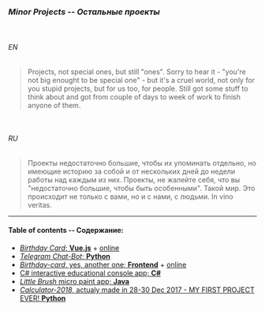 ### _Minor Projects_ -- _Остальные проекты_

<br>


###### *EN*


> Projects, not special ones, but still "ones". Sorry to hear it - "you're not big enought to be special one" - but it's a cruel world, not only for you stupid projects, but for us too, for people. Still got some stuff to think about and got from couple of days to week of work to finish anyone of them.


<br>


###### *RU*

> Проекты недостаточно большие, чтобы их упоминать отдельно, но имеющие историю за собой и от нескольких дней до недели работы над каждым из них. Проекты, не жалейте себя, что вы "недостаточно большие, чтобы быть особенными". Такой мир. Это происходит не только с вами, но и с нами, с людьми. In vino veritas.

___


#### Table of contents -- Содержание:

+ [_Birthday Card_; __Vue.js__](bday/ "2019") + [online](https://ripssr.github.io/hbk_n/)
+ [_Telegram Chat-Bot_; __Python__](kek_bot/ "2020")
+ [_Birthday-card_, yes, another one; __Frontend__](birthday/ "2018") + [online](https://ripssr.github.io/birthday/)
+ [C# interactive educational console app; __C#__](csharpapp/ "2018")
+ [_Little Brush_ micro paint app; __Java__](littlebrush/ "2018")
+ [_Calculator-2018_, actualy made in 28-30 Dec 2017 - MY FIRST PROJECT EVER! __Python__](calc/ "2017")

